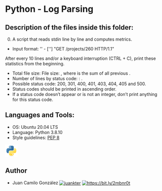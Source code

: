 # Python - Log Parsing

## Description of the files inside this folder:

0. A script that reads stdin line by line and computes metrics.
- Input format: '<IP Address>' - ['<date>'] "GET /projects/260 HTTP/1.1" <status code> <file size>

After every 10 lines and/or a keyboard interruption (CTRL + C), print these statistics from the beginning.

- Total file size: File size: <total size>, where <total size> is the sum of all previous <file size>.
- Number of lines by status code: <status code>: <number>.
- Possible status code: 200, 301, 400, 401, 403, 404, 405 and 500.
- Status codes should be printed in ascending order.
- If a status code doesn’t appear or is not an integer, don’t print anything for this status code.


## Languages and Tools:

- OS: Ubuntu 20.04 LTS
- Language: Python 3.8.10
- Style guidelines: [PEP 8](https://www.python.org/dev/peps/pep-0008/)

<p align="left"> <a href="https://www.python.org" target="_blank" rel="noreferrer"> <img src="https://raw.githubusercontent.com/devicons/devicon/master/icons/python/python-original.svg" alt="python" width="40" height="40"/> </a> </p>


## Author

- Juan Camilo González <a href="https://twitter.com/juankter" target="blank"><img align="center" src="https://raw.githubusercontent.com/rahuldkjain/github-profile-readme-generator/master/src/images/icons/Social/twitter.svg" alt="juankter" height="30" width="40" /></a>
<a href="https://bit.ly/2MBNR0t" target="blank"><img align="center" src="https://raw.githubusercontent.com/rahuldkjain/github-profile-readme-generator/master/src/images/icons/Social/linked-in-alt.svg" alt="https://bit.ly/2mbnr0t" height="30" width="40" /></a>
